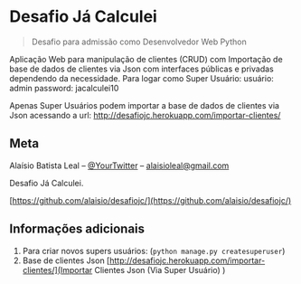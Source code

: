 # Desafio Já Calculei
> Desafio para admissão como Desenvolvedor Web Python  

Aplicação Web para manipulação de clientes (CRUD) com Importação de base de dados de clientes via Json com interfaces públicas e privadas dependendo da necessidade. 
Para logar como Super Usuário:
usuário: admin
password: jacalculei10

Apenas Super Usuários podem importar a base de dados de clientes via Json acessando a url: http://desafiojc.herokuapp.com/importar-clientes/


## Meta

Alaísio Batista Leal – [@YourTwitter](http://twitter.com/alaisioleal) – alaisioleal@gmail.com

Desafio Já Calculei.

[https://github.com/alaisio/desafiojc/](https://github.com/alaisio/desafiojc/)

## Informações adicionais

1. Para criar novos supers usuários:  (`python manage.py createsuperuser`)
2. Base de clientes Json [http://desafiojc.herokuapp.com/importar-clientes/](Importar Clientes Json (Via Super Usuário) )

